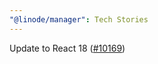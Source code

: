 ```yaml
---
"@linode/manager": Tech Stories
---
```


Update to React 18 ([#10169](https://github.com/linode/manager/pull/10169))
